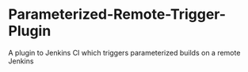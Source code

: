 Parameterized-Remote-Trigger-Plugin
===================================

A plugin to Jenkins CI which triggers parameterized builds on a remote Jenkins
